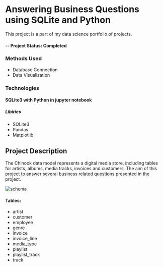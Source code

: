 # Answering Business Questions using SQLite and Python 
This project is a part of my data science portfolio of projects.

#### -- Project Status: Completed



### Methods Used
* Database Connection
* Data Visualization

### Technologies
#### SQLite3 with Python in jupyter notebook
##### Libiries
* SQLite3
* Pandas 
* Matplotlib

## Project Description
The Chinook data model represents a digital media store, including tables for artists, albums, media tracks, invoices and customers. The aim of this project to answer several business related questions presented in the project.

![schema]()

 
#### Tables:


* artist
* customer
* employee
* genre
* invoice
* invoice_line
* media_type
* playlist
* playlist_track
* track